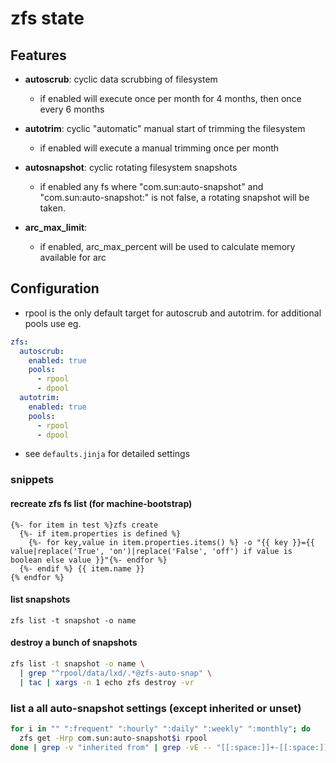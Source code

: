 # zfs state

## Features

- **autoscrub**: cyclic data scrubbing of filesystem
  - if enabled will execute once per month for 4 months, then once every 6 months

- **autotrim**: cyclic "automatic" manual start of trimming the filesystem
  - if enabled will execute a manual trimming once per month

- **autosnapshot**: cyclic rotating filesystem snapshots
  - if enabled any fs where "com.sun:auto-snapshot" and "com.sun:auto-snapshot:<interval>"
    is not false, a rotating snapshot will be taken.

- **arc_max_limit**:
  - if enabled, arc_max_percent will be used to calculate memory available for arc

## Configuration

- rpool is the only default target for autoscrub and autotrim. for additional pools use eg.

```yaml
zfs:
  autoscrub:
    enabled: true
    pools:
      - rpool
      - dpool
  autotrim:
    enabled: true
    pools:
      - rpool
      - dpool
```

- see `defaults.jinja` for detailed settings

### snippets

#### recreate zfs fs list (for machine-bootstrap)

```jinja
{%- for item in test %}zfs create
  {%- if item.properties is defined %}
    {%- for key,value in item.properties.items() %} -o "{{ key }}={{ value|replace('True', 'on')|replace('False', 'off') if value is boolean else value }}"{%- endfor %}
  {%- endif %} {{ item.name }}
{% endfor %}
```

#### list snapshots

`zfs list -t snapshot -o name`

#### destroy a bunch of snapshots

```bash
zfs list -t snapshot -o name \
  | grep "^rpool/data/lxd/.*@zfs-auto-snap" \
  | tac | xargs -n 1 echo zfs destroy -vr
```

### list a all auto-snapshot settings (except inherited or unset)

```bash
for i in "" ":frequent" ":hourly" ":daily" ":weekly" ":monthly"; do
  zfs get -Hrp com.sun:auto-snapshot$i rpool
done | grep -v "inherited from" | grep -vE -- "[[:space:]]+-[[:space:]]+-[[:space:]]*$"
```
